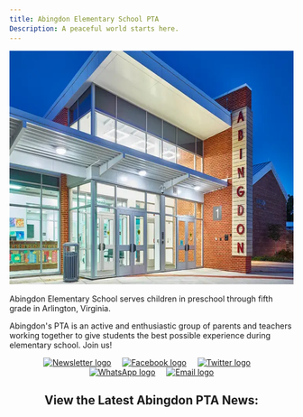 ```yaml
---
title: Abingdon Elementary School PTA
Description: A peaceful world starts here.
---
```

<style>
.title {
    text-align: center;
}
hr {
    display: none;
}
.center {
    text-align: center;
}
</style>
<img src="abingdon.webp" alt="Photo of Abingdon Elementary" height="414" width="736" >

Abingdon Elementary School serves children in preschool through fifth grade in Arlington, Virginia.

Abingdon's PTA is an active and enthusiastic group of parents and teachers working together to give students the best possible experience during elementary school. Join us!

<div class=center>
<a href="https://visitor.constantcontact.com/d.jsp?m=1102670663149&p=oi"><img src="/img/Newsletter.svg" height="40" width="40" alt="Newsletter logo" title="Subscribe to our email newsletter, the Cardinal Courier"></a> &nbsp;&nbsp;&nbsp; <a href="https://www.facebook.com/AbingdonElementaryPTA"><img src="/img/Facebook.svg" height="40" width="40" alt="Facebook logo" title="Follow us on Facebook"></a> &nbsp;&nbsp;&nbsp; <a href="https://twitter.com/AbingdonPTA"><img src="/img/Twitter.svg" height="40" width="40" alt="Twitter logo" title="Follow us on Twitter"></a> &nbsp;&nbsp;&nbsp; <a href="/whatsapp"><img src="/img/WhatsApp.svg" height="40" width="40" alt="WhatsApp logo" title="Join our WhatsApp groups"></a> &nbsp;&nbsp;&nbsp; <a href="mailto:AbingdonElementaryPTA@gmail.com"><img src="/img/Email.svg" height="40" width="40" alt="Email logo" title="Email us"></a>

<h2>View the Latest Abingdon PTA News:</h2>
</div>